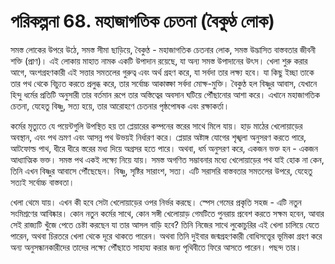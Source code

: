 # পরিকল্পনা 68. মহাজাগতিক চেতনা (বৈকুণ্ঠ লোক)

সমস্ত লোকের উপরে উঠে, সমস্ত সীমা ছাড়িয়ে, বৈকুণ্ঠ - মহাজাগতিক চেতনার লোক, সমস্ত উদ্ভাসিত বাস্তবতার জীবনী শক্তি (প্রাণ)। এই লোকায় মাহাত নামক একটি উপাদান রয়েছে, যা অন্য সমস্ত উপাদানের উৎস। খেলা শুরু করার আগে, অংশগ্রহণকারী এই সত্তার সমতলের গুরুত্ব এবং অর্থ গ্রহণ করে, যা সর্বদা তার লক্ষ্য হবে। যা কিছু ইচ্ছা তাকে তার পথ থেকে বিচ্যুত করতে প্রলুব্ধ করে, তার সর্বোচ্চ আকাঙ্ক্ষা সর্বদা মোক্ষ-মুক্তি। বৈকুণ্ঠ হল বিষ্ণুর আবাস, যেখানে হিন্দু ধর্মের প্রতিটি অনুসারী তার বর্তমান রূপে তার অস্তিত্বের অবসান ঘটিয়ে পৌঁছানোর আশা করে। এখানে মহাজাগতিক চেতনা, যেহেতু বিষ্ণু, সত্য হয়ে, তার আরোহণে চেতনার পৃষ্ঠপোষক এবং রক্ষাকর্তা।

কর্মের মৃত্যুতে যে পয়েন্টগুলি উপস্থিত হয় তা প্লেয়ারের কম্পনের স্তরের সাথে মিলে যায়। হাড় মাঠের খেলোয়াড়ের অবস্থান, এবং পথ ভ্রমণ এবং আসন্ন পথ উভয়ই নির্ধারণ করে। প্লেয়ার অষ্টাঙ্গ যোগের শৃঙ্খলা অনুসরণ করতে পারে, আটফোল্ড পাথ, ধীরে ধীরে স্তরের মধ্য দিয়ে অগ্রসর হতে পারে। অথবা, ধর্ম অনুসরণ করে, একজন ভক্ত হন - একজন আধ্যাত্মিক ভক্ত। সমস্ত পথ একই লক্ষ্যে নিয়ে যায়। সমস্ত অগণিত সম্ভাবনার মধ্যে খেলোয়াড়ের পথ যাই হোক না কেন, তিনি এখন বিষ্ণুর আবাসে পৌঁছেছেন। বিষ্ণু, সৃষ্টির সারাংশ, সত্য। এটি সরাসরি বাস্তবতার সমতলের উপরে, যেহেতু সত্যই সর্বোচ্চ বাস্তবতা।

খেলা থেমে যায়। এখন কী হবে সেটা খেলোয়াড়ের ওপর নির্ভর করছে। স্পেস গেমের প্রকৃতি সহজ - এটি নতুন সংমিশ্রণের আবিষ্কার। কোন নতুন কর্মের সাথে, কোন সঙ্গী খেলোয়াড় গেমটিতে পুনরায় প্রবেশ করতে সক্ষম হবেন, আবার সেই রাজ্যটি খুঁজে পেতে চেষ্টা করছেন যা তার আসল বাড়ি হবে? তিনি নিজের সাথে লুকোচুরির এই খেলা চালিয়ে যেতে পারেন, অথবা চিরতরে খেলা থেকে দূরে থাকতে পারেন। অথবা তিনি দুইবার জন্মগ্রহণকারী বোধিসত্ত্বের ভূমিকা গ্রহণ করে অন্য অনুসন্ধানকারীদের তাদের লক্ষ্যে পৌঁছাতে সাহায্য করার জন্য পৃথিবীতে ফিরে আসতে পারেন। পছন্দ তার।
